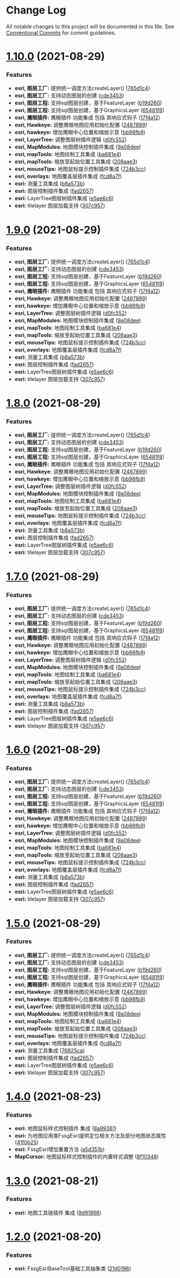# Change Log

All notable changes to this project will be documented in this file.
See [Conventional Commits](https://conventionalcommits.org) for commit guidelines.

# [1.10.0](https://gitee.com/fssgis/fssgis/compare/@fssgis/fssg-esri@1.4.0...@fssgis/fssg-esri@1.10.0) (2021-08-29)


### Features

* **esri, 图层工厂:** 提供统一调度方法createLayer() ([765d1c4](https://gitee.com/fssgis/fssgis/commits/765d1c482d643afe1b18c9d509b821a867d877ed))
* **esri, 图层工厂:** 支持动态图层的创建 ([cde3453](https://gitee.com/fssgis/fssgis/commits/cde345367e5199cb1489e74e4a9529d90b28015f))
* **esri, 图层工程:** 支持sql图层创建，基于FeatureLayer ([b19d260](https://gitee.com/fssgis/fssgis/commits/b19d260476d0937b387bbb4ad64e48ede9541ea1))
* **esri, 图层工程:** 支持sql图层创建，基于GraphicsLayer ([65481f8](https://gitee.com/fssgis/fssgis/commits/65481f8c86e56ebd6e913ba9909902ecf6652f3e))
* **esri, 鹰眼插件:** 鹰眼插件 功能集成 包括 其响应式钩子 ([17f4a12](https://gitee.com/fssgis/fssgis/commits/17f4a12bc306920066c78f30e1e204e7d2ed7360))
* **esri, Hawkeye:** 调整鹰眼地图应用初始化配置 ([2487899](https://gitee.com/fssgis/fssgis/commits/2487899ecfec60aca8893017f96b01ee1dd0a01a))
* **esri, hawkeye:** 增加鹰眼中心位置和缩放示意 ([bb98fb9](https://gitee.com/fssgis/fssgis/commits/bb98fb9f4ee82be8a41d5e1f9037cfc2ec977548))
* **esri, LayerTree:** 调整图层树插件逻辑 ([d0fc552](https://gitee.com/fssgis/fssgis/commits/d0fc55202d4e4d7e2bbe0c3c18aa3a6d2468c4d0))
* **esri, MapModules:** 地图模块控制插件集成 ([9a08dee](https://gitee.com/fssgis/fssgis/commits/9a08dee27e45346da6a5312ea78465510a379a57))
* **esri, mapTools:** 地图绘制工具集成 ([ba681e4](https://gitee.com/fssgis/fssgis/commits/ba681e4cb01fc3af7e1e4f076cb73108c91a7ad2))
* **esri, mapTools:** 缩放至起始位置工具集成 ([208aae3](https://gitee.com/fssgis/fssgis/commits/208aae3b1e416b26c685862b31cfa0c15ad2aca1))
* **esri, mouseTips:** 地图鼠标提示控制插件集成 ([724b3cc](https://gitee.com/fssgis/fssgis/commits/724b3cccd44fce5ea902e143dd67a63ae914ef5a))
* **esri, overlays:** 地图覆盖层插件集成 ([fcd8a7f](https://gitee.com/fssgis/fssgis/commits/fcd8a7fded0698f12e99dadb98381758f0c0a932))
* **esri:** 测量工具集成 ([b8a573b](https://gitee.com/fssgis/fssgis/commits/b8a573be8b4d1c11854ca062b1c6912eb76fa542))
* **esri:** 图层控制插件集成 ([fad2657](https://gitee.com/fssgis/fssgis/commits/fad26573778f95e179455197922e0fa1a24c7b43))
* **esri:** LayerTree图层树插件集成 ([e5ae6c6](https://gitee.com/fssgis/fssgis/commits/e5ae6c6a1dfde1ac5af7276e8948abcdf1f4df9e))
* **esri:** tilelayer 图层加载支持 ([307c957](https://gitee.com/fssgis/fssgis/commits/307c95799e04297cd462a13a97e76eb7c40f84b6))






# [1.9.0](https://gitee.com/fssgis/fssgis/compare/@fssgis/fssg-esri@1.4.0...@fssgis/fssg-esri@1.9.0) (2021-08-29)


### Features

* **esri, 图层工厂:** 提供统一调度方法createLayer() ([765d1c4](https://gitee.com/fssgis/fssgis/commits/765d1c482d643afe1b18c9d509b821a867d877ed))
* **esri, 图层工厂:** 支持动态图层的创建 ([cde3453](https://gitee.com/fssgis/fssgis/commits/cde345367e5199cb1489e74e4a9529d90b28015f))
* **esri, 图层工程:** 支持sql图层创建，基于FeatureLayer ([b19d260](https://gitee.com/fssgis/fssgis/commits/b19d260476d0937b387bbb4ad64e48ede9541ea1))
* **esri, 图层工程:** 支持sql图层创建，基于GraphicsLayer ([65481f8](https://gitee.com/fssgis/fssgis/commits/65481f8c86e56ebd6e913ba9909902ecf6652f3e))
* **esri, 鹰眼插件:** 鹰眼插件 功能集成 包括 其响应式钩子 ([17f4a12](https://gitee.com/fssgis/fssgis/commits/17f4a12bc306920066c78f30e1e204e7d2ed7360))
* **esri, Hawkeye:** 调整鹰眼地图应用初始化配置 ([2487899](https://gitee.com/fssgis/fssgis/commits/2487899ecfec60aca8893017f96b01ee1dd0a01a))
* **esri, hawkeye:** 增加鹰眼中心位置和缩放示意 ([bb98fb9](https://gitee.com/fssgis/fssgis/commits/bb98fb9f4ee82be8a41d5e1f9037cfc2ec977548))
* **esri, LayerTree:** 调整图层树插件逻辑 ([d0fc552](https://gitee.com/fssgis/fssgis/commits/d0fc55202d4e4d7e2bbe0c3c18aa3a6d2468c4d0))
* **esri, MapModules:** 地图模块控制插件集成 ([9a08dee](https://gitee.com/fssgis/fssgis/commits/9a08dee27e45346da6a5312ea78465510a379a57))
* **esri, mapTools:** 地图绘制工具集成 ([ba681e4](https://gitee.com/fssgis/fssgis/commits/ba681e4cb01fc3af7e1e4f076cb73108c91a7ad2))
* **esri, mapTools:** 缩放至起始位置工具集成 ([208aae3](https://gitee.com/fssgis/fssgis/commits/208aae3b1e416b26c685862b31cfa0c15ad2aca1))
* **esri, mouseTips:** 地图鼠标提示控制插件集成 ([724b3cc](https://gitee.com/fssgis/fssgis/commits/724b3cccd44fce5ea902e143dd67a63ae914ef5a))
* **esri, overlays:** 地图覆盖层插件集成 ([fcd8a7f](https://gitee.com/fssgis/fssgis/commits/fcd8a7fded0698f12e99dadb98381758f0c0a932))
* **esri:** 测量工具集成 ([b8a573b](https://gitee.com/fssgis/fssgis/commits/b8a573be8b4d1c11854ca062b1c6912eb76fa542))
* **esri:** 图层控制插件集成 ([fad2657](https://gitee.com/fssgis/fssgis/commits/fad26573778f95e179455197922e0fa1a24c7b43))
* **esri:** LayerTree图层树插件集成 ([e5ae6c6](https://gitee.com/fssgis/fssgis/commits/e5ae6c6a1dfde1ac5af7276e8948abcdf1f4df9e))
* **esri:** tilelayer 图层加载支持 ([307c957](https://gitee.com/fssgis/fssgis/commits/307c95799e04297cd462a13a97e76eb7c40f84b6))






# [1.8.0](https://gitee.com/fssgis/fssgis/compare/@fssgis/fssg-esri@1.4.0...@fssgis/fssg-esri@1.8.0) (2021-08-29)


### Features

* **esri, 图层工厂:** 提供统一调度方法createLayer() ([765d1c4](https://gitee.com/fssgis/fssgis/commits/765d1c482d643afe1b18c9d509b821a867d877ed))
* **esri, 图层工厂:** 支持动态图层的创建 ([cde3453](https://gitee.com/fssgis/fssgis/commits/cde345367e5199cb1489e74e4a9529d90b28015f))
* **esri, 图层工程:** 支持sql图层创建，基于FeatureLayer ([b19d260](https://gitee.com/fssgis/fssgis/commits/b19d260476d0937b387bbb4ad64e48ede9541ea1))
* **esri, 图层工程:** 支持sql图层创建，基于GraphicsLayer ([65481f8](https://gitee.com/fssgis/fssgis/commits/65481f8c86e56ebd6e913ba9909902ecf6652f3e))
* **esri, 鹰眼插件:** 鹰眼插件 功能集成 包括 其响应式钩子 ([17f4a12](https://gitee.com/fssgis/fssgis/commits/17f4a12bc306920066c78f30e1e204e7d2ed7360))
* **esri, Hawkeye:** 调整鹰眼地图应用初始化配置 ([2487899](https://gitee.com/fssgis/fssgis/commits/2487899ecfec60aca8893017f96b01ee1dd0a01a))
* **esri, hawkeye:** 增加鹰眼中心位置和缩放示意 ([bb98fb9](https://gitee.com/fssgis/fssgis/commits/bb98fb9f4ee82be8a41d5e1f9037cfc2ec977548))
* **esri, LayerTree:** 调整图层树插件逻辑 ([d0fc552](https://gitee.com/fssgis/fssgis/commits/d0fc55202d4e4d7e2bbe0c3c18aa3a6d2468c4d0))
* **esri, MapModules:** 地图模块控制插件集成 ([9a08dee](https://gitee.com/fssgis/fssgis/commits/9a08dee27e45346da6a5312ea78465510a379a57))
* **esri, mapTools:** 地图绘制工具集成 ([ba681e4](https://gitee.com/fssgis/fssgis/commits/ba681e4cb01fc3af7e1e4f076cb73108c91a7ad2))
* **esri, mapTools:** 缩放至起始位置工具集成 ([208aae3](https://gitee.com/fssgis/fssgis/commits/208aae3b1e416b26c685862b31cfa0c15ad2aca1))
* **esri, mouseTips:** 地图鼠标提示控制插件集成 ([724b3cc](https://gitee.com/fssgis/fssgis/commits/724b3cccd44fce5ea902e143dd67a63ae914ef5a))
* **esri, overlays:** 地图覆盖层插件集成 ([fcd8a7f](https://gitee.com/fssgis/fssgis/commits/fcd8a7fded0698f12e99dadb98381758f0c0a932))
* **esri:** 测量工具集成 ([b8a573b](https://gitee.com/fssgis/fssgis/commits/b8a573be8b4d1c11854ca062b1c6912eb76fa542))
* **esri:** 图层控制插件集成 ([fad2657](https://gitee.com/fssgis/fssgis/commits/fad26573778f95e179455197922e0fa1a24c7b43))
* **esri:** LayerTree图层树插件集成 ([e5ae6c6](https://gitee.com/fssgis/fssgis/commits/e5ae6c6a1dfde1ac5af7276e8948abcdf1f4df9e))
* **esri:** tilelayer 图层加载支持 ([307c957](https://gitee.com/fssgis/fssgis/commits/307c95799e04297cd462a13a97e76eb7c40f84b6))





# [1.7.0](https://gitee.com/fssgis/fssgis/compare/@fssgis/fssg-esri@1.4.0...@fssgis/fssg-esri@1.7.0) (2021-08-29)


### Features

* **esri, 图层工厂:** 提供统一调度方法createLayer() ([765d1c4](https://gitee.com/fssgis/fssgis/commits/765d1c482d643afe1b18c9d509b821a867d877ed))
* **esri, 图层工厂:** 支持动态图层的创建 ([cde3453](https://gitee.com/fssgis/fssgis/commits/cde345367e5199cb1489e74e4a9529d90b28015f))
* **esri, 图层工程:** 支持sql图层创建，基于FeatureLayer ([b19d260](https://gitee.com/fssgis/fssgis/commits/b19d260476d0937b387bbb4ad64e48ede9541ea1))
* **esri, 图层工程:** 支持sql图层创建，基于GraphicsLayer ([65481f8](https://gitee.com/fssgis/fssgis/commits/65481f8c86e56ebd6e913ba9909902ecf6652f3e))
* **esri, 鹰眼插件:** 鹰眼插件 功能集成 包括 其响应式钩子 ([17f4a12](https://gitee.com/fssgis/fssgis/commits/17f4a12bc306920066c78f30e1e204e7d2ed7360))
* **esri, Hawkeye:** 调整鹰眼地图应用初始化配置 ([2487899](https://gitee.com/fssgis/fssgis/commits/2487899ecfec60aca8893017f96b01ee1dd0a01a))
* **esri, hawkeye:** 增加鹰眼中心位置和缩放示意 ([bb98fb9](https://gitee.com/fssgis/fssgis/commits/bb98fb9f4ee82be8a41d5e1f9037cfc2ec977548))
* **esri, LayerTree:** 调整图层树插件逻辑 ([d0fc552](https://gitee.com/fssgis/fssgis/commits/d0fc55202d4e4d7e2bbe0c3c18aa3a6d2468c4d0))
* **esri, MapModules:** 地图模块控制插件集成 ([9a08dee](https://gitee.com/fssgis/fssgis/commits/9a08dee27e45346da6a5312ea78465510a379a57))
* **esri, mapTools:** 地图绘制工具集成 ([ba681e4](https://gitee.com/fssgis/fssgis/commits/ba681e4cb01fc3af7e1e4f076cb73108c91a7ad2))
* **esri, mapTools:** 缩放至起始位置工具集成 ([208aae3](https://gitee.com/fssgis/fssgis/commits/208aae3b1e416b26c685862b31cfa0c15ad2aca1))
* **esri, mouseTips:** 地图鼠标提示控制插件集成 ([724b3cc](https://gitee.com/fssgis/fssgis/commits/724b3cccd44fce5ea902e143dd67a63ae914ef5a))
* **esri, overlays:** 地图覆盖层插件集成 ([fcd8a7f](https://gitee.com/fssgis/fssgis/commits/fcd8a7fded0698f12e99dadb98381758f0c0a932))
* **esri:** 测量工具集成 ([b8a573b](https://gitee.com/fssgis/fssgis/commits/b8a573be8b4d1c11854ca062b1c6912eb76fa542))
* **esri:** 图层控制插件集成 ([fad2657](https://gitee.com/fssgis/fssgis/commits/fad26573778f95e179455197922e0fa1a24c7b43))
* **esri:** LayerTree图层树插件集成 ([e5ae6c6](https://gitee.com/fssgis/fssgis/commits/e5ae6c6a1dfde1ac5af7276e8948abcdf1f4df9e))
* **esri:** tilelayer 图层加载支持 ([307c957](https://gitee.com/fssgis/fssgis/commits/307c95799e04297cd462a13a97e76eb7c40f84b6))





# [1.6.0](https://gitee.com/fssgis/fssgis/compare/@fssgis/fssg-esri@1.4.0...@fssgis/fssg-esri@1.6.0) (2021-08-29)


### Features

* **esri, 图层工厂:** 提供统一调度方法createLayer() ([765d1c4](https://gitee.com/fssgis/fssgis/commits/765d1c482d643afe1b18c9d509b821a867d877ed))
* **esri, 图层工厂:** 支持动态图层的创建 ([cde3453](https://gitee.com/fssgis/fssgis/commits/cde345367e5199cb1489e74e4a9529d90b28015f))
* **esri, 图层工程:** 支持sql图层创建，基于FeatureLayer ([b19d260](https://gitee.com/fssgis/fssgis/commits/b19d260476d0937b387bbb4ad64e48ede9541ea1))
* **esri, 图层工程:** 支持sql图层创建，基于GraphicsLayer ([65481f8](https://gitee.com/fssgis/fssgis/commits/65481f8c86e56ebd6e913ba9909902ecf6652f3e))
* **esri, 鹰眼插件:** 鹰眼插件 功能集成 包括 其响应式钩子 ([17f4a12](https://gitee.com/fssgis/fssgis/commits/17f4a12bc306920066c78f30e1e204e7d2ed7360))
* **esri, Hawkeye:** 调整鹰眼地图应用初始化配置 ([2487899](https://gitee.com/fssgis/fssgis/commits/2487899ecfec60aca8893017f96b01ee1dd0a01a))
* **esri, hawkeye:** 增加鹰眼中心位置和缩放示意 ([bb98fb9](https://gitee.com/fssgis/fssgis/commits/bb98fb9f4ee82be8a41d5e1f9037cfc2ec977548))
* **esri, LayerTree:** 调整图层树插件逻辑 ([d0fc552](https://gitee.com/fssgis/fssgis/commits/d0fc55202d4e4d7e2bbe0c3c18aa3a6d2468c4d0))
* **esri, MapModules:** 地图模块控制插件集成 ([9a08dee](https://gitee.com/fssgis/fssgis/commits/9a08dee27e45346da6a5312ea78465510a379a57))
* **esri, mapTools:** 地图绘制工具集成 ([ba681e4](https://gitee.com/fssgis/fssgis/commits/ba681e4cb01fc3af7e1e4f076cb73108c91a7ad2))
* **esri, mapTools:** 缩放至起始位置工具集成 ([208aae3](https://gitee.com/fssgis/fssgis/commits/208aae3b1e416b26c685862b31cfa0c15ad2aca1))
* **esri, mouseTips:** 地图鼠标提示控制插件集成 ([724b3cc](https://gitee.com/fssgis/fssgis/commits/724b3cccd44fce5ea902e143dd67a63ae914ef5a))
* **esri, overlays:** 地图覆盖层插件集成 ([fcd8a7f](https://gitee.com/fssgis/fssgis/commits/fcd8a7fded0698f12e99dadb98381758f0c0a932))
* **esri:** 测量工具集成 ([b8a573b](https://gitee.com/fssgis/fssgis/commits/b8a573be8b4d1c11854ca062b1c6912eb76fa542))
* **esri:** 图层控制插件集成 ([fad2657](https://gitee.com/fssgis/fssgis/commits/fad26573778f95e179455197922e0fa1a24c7b43))
* **esri:** LayerTree图层树插件集成 ([e5ae6c6](https://gitee.com/fssgis/fssgis/commits/e5ae6c6a1dfde1ac5af7276e8948abcdf1f4df9e))
* **esri:** tilelayer 图层加载支持 ([307c957](https://gitee.com/fssgis/fssgis/commits/307c95799e04297cd462a13a97e76eb7c40f84b6))






# [1.5.0](https://gitee.com/fssgis/fssgis/compare/@fssgis/fssg-esri@1.4.0...@fssgis/fssg-esri@1.5.0) (2021-08-29)


### Features

* **esri, 图层工厂:** 提供统一调度方法createLayer() ([765d1c4](https://gitee.com/fssgis/fssgis/commits/765d1c482d643afe1b18c9d509b821a867d877ed))
* **esri, 图层工厂:** 支持动态图层的创建 ([cde3453](https://gitee.com/fssgis/fssgis/commits/cde345367e5199cb1489e74e4a9529d90b28015f))
* **esri, 图层工程:** 支持sql图层创建，基于FeatureLayer ([b19d260](https://gitee.com/fssgis/fssgis/commits/b19d260476d0937b387bbb4ad64e48ede9541ea1))
* **esri, 图层工程:** 支持sql图层创建，基于GraphicsLayer ([65481f8](https://gitee.com/fssgis/fssgis/commits/65481f8c86e56ebd6e913ba9909902ecf6652f3e))
* **esri, 鹰眼插件:** 鹰眼插件 功能集成 包括 其响应式钩子 ([17f4a12](https://gitee.com/fssgis/fssgis/commits/17f4a12bc306920066c78f30e1e204e7d2ed7360))
* **esri, Hawkeye:** 调整鹰眼地图应用初始化配置 ([2487899](https://gitee.com/fssgis/fssgis/commits/2487899ecfec60aca8893017f96b01ee1dd0a01a))
* **esri, hawkeye:** 增加鹰眼中心位置和缩放示意 ([bb98fb9](https://gitee.com/fssgis/fssgis/commits/bb98fb9f4ee82be8a41d5e1f9037cfc2ec977548))
* **esri, LayerTree:** 调整图层树插件逻辑 ([d0fc552](https://gitee.com/fssgis/fssgis/commits/d0fc55202d4e4d7e2bbe0c3c18aa3a6d2468c4d0))
* **esri, MapModules:** 地图模块控制插件集成 ([9a08dee](https://gitee.com/fssgis/fssgis/commits/9a08dee27e45346da6a5312ea78465510a379a57))
* **esri, mapTools:** 地图绘制工具集成 ([ba681e4](https://gitee.com/fssgis/fssgis/commits/ba681e4cb01fc3af7e1e4f076cb73108c91a7ad2))
* **esri, mapTools:** 缩放至起始位置工具集成 ([208aae3](https://gitee.com/fssgis/fssgis/commits/208aae3b1e416b26c685862b31cfa0c15ad2aca1))
* **esri, mouseTips:** 地图鼠标提示控制插件集成 ([724b3cc](https://gitee.com/fssgis/fssgis/commits/724b3cccd44fce5ea902e143dd67a63ae914ef5a))
* **esri, overlays:** 地图覆盖层插件集成 ([fcd8a7f](https://gitee.com/fssgis/fssgis/commits/fcd8a7fded0698f12e99dadb98381758f0c0a932))
* **esri:** 测量工具集成 ([76925ca](https://gitee.com/fssgis/fssgis/commits/76925ca20c0dce1dcf8bb52bb2c0c0349f88f963))
* **esri:** 图层控制插件集成 ([fad2657](https://gitee.com/fssgis/fssgis/commits/fad26573778f95e179455197922e0fa1a24c7b43))
* **esri:** LayerTree图层树插件集成 ([e5ae6c6](https://gitee.com/fssgis/fssgis/commits/e5ae6c6a1dfde1ac5af7276e8948abcdf1f4df9e))
* **esri:** tilelayer 图层加载支持 ([307c957](https://gitee.com/fssgis/fssgis/commits/307c95799e04297cd462a13a97e76eb7c40f84b6))





# [1.4.0](https://gitee.com/fssgis/fssgis/compare/@fssgis/fssg-esri@1.3.0...@fssgis/fssg-esri@1.4.0) (2021-08-23)


### Features

* **esri:** 地图鼠标样式控制插件 集成 ([8a99361](https://gitee.com/fssgis/fssgis/commits/8a99361c055037147de1a3238acea9e37556851f))
* **esri:** 为地图应用类FssgEsri提供定位相关方法及部分地图状态属性 ([41f0b25](https://gitee.com/fssgis/fssgis/commits/41f0b25b9bf0dacd1f03076cd4f0dc727a6a384f))
* **esri:** FssgEsri增加重置方法 ([a5d351b](https://gitee.com/fssgis/fssgis/commits/a5d351b22bdb2007aff3834ad3f896f8eb60e3a8))
* **MapCursor:** 地图鼠标样式控制插件的内置样式调整 ([8f10348](https://gitee.com/fssgis/fssgis/commits/8f10348784f6203bddd780415108442004f3d019))





# [1.3.0](https://gitee.com/fssgis/fssgis/compare/@fssgis/fssg-esri@1.2.0...@fssgis/fssg-esri@1.3.0) (2021-08-21)


### Features

* **esri:** 地图工具链插件 集成 ([9d91866](https://gitee.com/fssgis/fssgis/commits/9d9186632f1839c358c665be7a65c44c47900e56))





# [1.2.0](https://gitee.com/fssgis/fssgis/compare/@fssgis/fssg-esri@1.1.2...@fssgis/fssg-esri@1.2.0) (2021-08-20)


### Features

* **esri:** FssgEsriBaseTool基础工具抽象类 ([21d0196](https://gitee.com/fssgis/fssgis/commits/21d019659356b01d0e84aef6033522711f547295))
